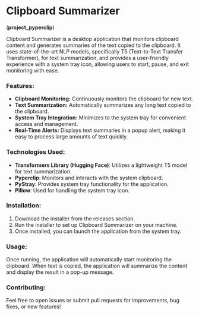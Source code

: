 # Clipboard Summarizer 
(**project_pyperclip**)

Clipboard Summarizer is a desktop application that monitors clipboard content and generates summaries of the text copied to the clipboard. It uses state-of-the-art NLP models, specifically T5 (Text-to-Text Transfer Transformer), for text summarization, and provides a user-friendly experience with a system tray icon, allowing users to start, pause, and exit monitoring with ease.

### Features:
- **Clipboard Monitoring:** Continuously monitors the clipboard for new text.
- **Text Summarization:** Automatically summarizes any long text copied to the clipboard.
- **System Tray Integration:** Minimizes to the system tray for convenient access and management.
- **Real-Time Alerts:** Displays text summaries in a popup alert, making it easy to process large amounts of text quickly.

### Technologies Used:
- **Transformers Library (Hugging Face)**: Utilizes a lightweight T5 model for text summarization.
- **Pyperclip**: Monitors and interacts with the system clipboard.
- **PyStray**: Provides system tray functionality for the application.
- **Pillow**: Used for handling the system tray icon.

### Installation:
1. Download the installer from the releases section.
2. Run the installer to set up Clipboard Summarizer on your machine.
3. Once installed, you can launch the application from the system tray.

### Usage:
Once running, the application will automatically start monitoring the clipboard. When text is copied, the application will summarize the content and display the result in a pop-up message.

### Contributing:
Feel free to open issues or submit pull requests for improvements, bug fixes, or new features!
